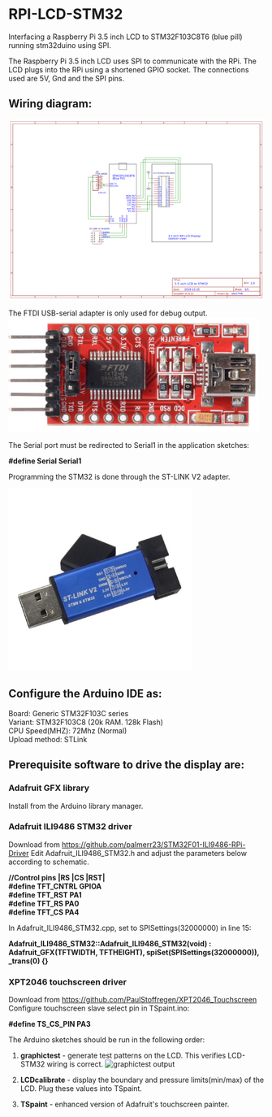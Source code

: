 # RPI-LCD-STM32
Interfacing a Raspberry Pi 3.5 inch LCD to STM32F103C8T6 (blue pill) running stm32duino using SPI.

The Raspberry Pi 3.5 inch LCD uses SPI to communicate with the RPi. The LCD plugs into the RPi using a shortened GPIO socket.
The connections used are 5V, Gnd and the SPI pins.

## Wiring diagram:
  ![LCD_STM32 wiring](/images/Schematic.png)
  
The FTDI USB-serial adapter is only used for debug output. 
  ![USB-serial adapter](/images/USBSerialAdapter.PNG)

The Serial port must be redirected to Serial1 in the application
sketches:

  **#define Serial Serial1**

Programming the STM32 is done through the ST-LINK V2 adapter.

![ST-LINK V2](/images/stlinkv2.jpg)

## Configure the Arduino IDE as:

Board: Generic STM32F103C series  
Variant: STM32F103C8 (20k RAM. 128k Flash)  
CPU Speed(MHZ): 72Mhz (Normal)  
Upload method: STLink

## Prerequisite software to drive the display are:

### Adafruit GFX library
  Install from the Arduino library manager.
### Adafruit ILI9486 STM32 driver
  Download from https://github.com/palmerr23/STM32F01-ILI9486-RPi-Driver
  Edit Adafruit_ILI9486_STM32.h and adjust the parameters below according to schematic.

**//Control pins |RS |CS |RST|**  
**#define TFT_CNTRL      GPIOA  
#define TFT_RST        PA1  
#define TFT_RS         PA0  
#define TFT_CS         PA4**

In Adafruit_ILI9486_STM32.cpp, set to SPISettings(32000000) in line 15:

  **Adafruit_ILI9486_STM32::Adafruit_ILI9486_STM32(void) : Adafruit_GFX(TFTWIDTH, TFTHEIGHT), spiSet(SPISettings(32000000)), _trans(0) {}**

### XPT2046 touchscreen driver
  Download from https://github.com/PaulStoffregen/XPT2046_Touchscreen  
  Configure touchscreen slave select pin in TSpaint.ino:

  **#define TS_CS_PIN  PA3**

The Arduino sketches should be run in the following order:

1. **graphictest** - generate test patterns on the LCD. This verifies LCD-STM32 wiring is correct.
![graphictest output](/images/graphictest.jpg)

2. **LCDcalibrate** - display the boundary and pressure limits(min/max) of the LCD. Plug these values into TSpaint.
3. **TSpaint** - enhanced version of Adafruit's touchscreen painter.
